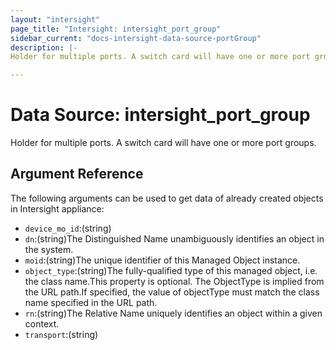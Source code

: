 ```yaml
---
layout: "intersight"
page_title: "Intersight: intersight_port_group"
sidebar_current: "docs-intersight-data-source-portGroup"
description: |-
Holder for multiple ports. A switch card will have one or more port groups.

---
```


# Data Source: intersight_port_group
Holder for multiple ports. A switch card will have one or more port groups.

## Argument Reference
The following arguments can be used to get data of already created objects in Intersight appliance:
* `device_mo_id`:(string)
* `dn`:(string)The Distinguished Name unambiguously identifies an object in the system.
* `moid`:(string)The unique identifier of this Managed Object instance.
* `object_type`:(string)The fully-qualified type of this managed object, i.e. the class name.This property is optional. The ObjectType is implied from the URL path.If specified, the value of objectType must match the class name specified in the URL path.
* `rn`:(string)The Relative Name uniquely identifies an object within a given context.
* `transport`:(string)
